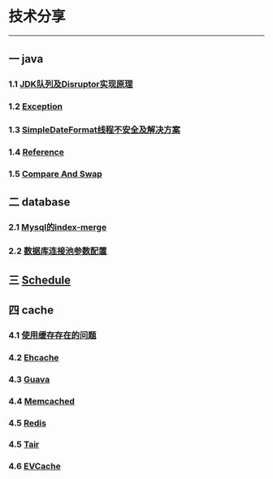 # 技术分享
---

## 一 java
### 1.1 [JDK队列及Disruptor实现原理](markdown/java/queue.md)
### 1.2 [Exception](markdown/java/exception.md)
### 1.3 [SimpleDateFormat线程不安全及解决方案](markdown/java/simpleDateFormat.md)
### 1.4 [Reference](markdown/java/reference.md)
### 1.5 [Compare And Swap](markdown/java/cas.md)
 
## 二 database
### 2.1 [Mysql的index-merge](markdown/database/index-merge.md) 
### 2.2 [数据库连接池参数配置](markdown/database/dataSourceConnectedPool.md)

## 三 [Schedule](markdown/schedule.md)

## 四 cache
### 4.1 [使用缓存存在的问题](markdown/cache/cache.md)
### 4.2 [Ehcache](markdown/cache/ehcache.md)
### 4.3 [Guava](markdown/cache/cache.md)
### 4.4 [Memcached](markdown/cache/cache.md)
### 4.5 [Redis](markdown/cache/cache.md)
### 4.5 [Tair](markdown/cache/cache.md)
### 4.6 [EVCache](markdown/cache/cache.md)

